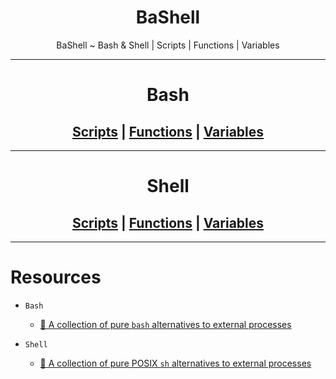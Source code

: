 <div align="center">

# BaShell
BaShell ~ Bash &amp; Shell | Scripts | Functions | Variables

---

# Bash
## [Scripts]() | [Functions]() | [Variables]()

---

# Shell
## [Scripts]() | [Functions]() | [Variables]()

</div>

---

# Resources

- `Bash`
  - [📖 A collection of pure `bash` alternatives to external processes](https://github.com/dylanaraps/pure-bash-bible)

- `Shell`
  - [📖 A collection of pure POSIX `sh` alternatives to external processes](https://github.com/dylanaraps/pure-sh-bible)
